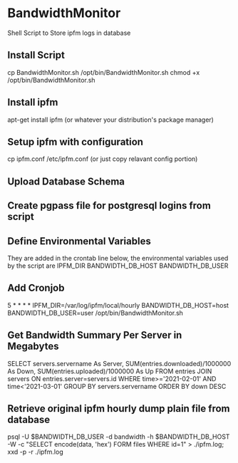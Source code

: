 # BandwidthMonitor
Shell Script to Store ipfm logs in database

## Install Script
cp BandwidthMonitor.sh /opt/bin/BandwidthMonitor.sh
chmod +x /opt/bin/BandwidthMonitor.sh

## Install ipfm
apt-get install ipfm
(or whatever your distribution's package manager)

## Setup ipfm with configuration
cp ipfm.conf /etc/ipfm.conf
(or just copy relavant config portion)

## Upload Database Schema

## Create pgpass file for postgresql logins from script

## Define Environmental Variables
They are added in the crontab line below, the environmental variables used by the script are
IPFM_DIR
BANDWIDTH_DB_HOST
BANDWIDTH_DB_USER

## Add Cronjob
5 * * * * IPFM_DIR=/var/log/ipfm/local/hourly BANDWIDTH_DB_HOST=host BANDWIDTH_DB_USER=user /opt/bin/BandwidthMonitor.sh

## Get Bandwidth Summary Per Server in Megabytes
SELECT servers.servername As Server, SUM(entries.downloaded)/1000000 As Down, SUM(entries.uploaded)/1000000 As Up FROM entries JOIN servers ON entries.server=servers.id WHERE time>='2021-02-01' AND time<'2021-03-01' GROUP BY servers.servername ORDER BY down DESC 

## Retrieve original ipfm hourly dump plain file from database
psql -U $BANDWIDTH_DB_USER -d bandwidth -h $BANDWIDTH_DB_HOST -W -c "SELECT encode(data, 'hex') FORM files WHERE id=1" > ./ipfm.log; xxd -p -r ./ipfm.log
